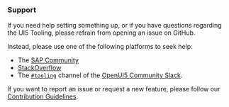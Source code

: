 ### Support

If you need help setting something up, or if you have questions regarding the UI5 Tooling, please refrain from opening an issue on GitHub. 

Instead, please use one of the following platforms to seek help:

* The [SAP Community](https://answers.sap.com/topics/ui5-tooling.html)
* [StackOverflow](http://stackoverflow.com/questions/tagged/ui5-tooling)
* The [`#tooling`](https://openui5.slack.com/archives/C0A7QFN6B) channel of the [OpenUI5 Community Slack](https://ui5-slack-invite.cfapps.eu10.hana.ondemand.com/).

If you want to report an issue or request a new feature, please follow our [Contribution Guidelines](https://github.com/SAP/ui5-tooling/blob/master/CONTRIBUTING.md#-feature-requests).
